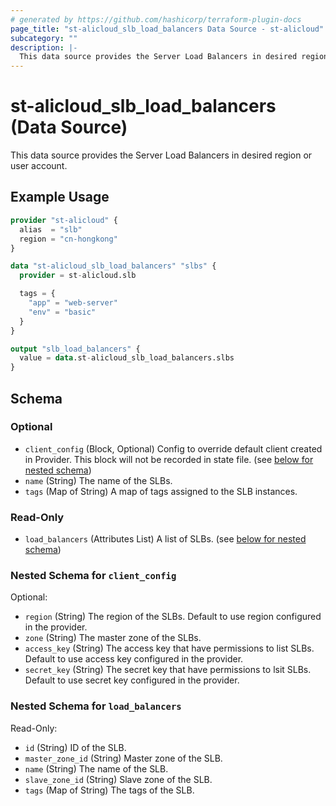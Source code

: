 ```yaml
---
# generated by https://github.com/hashicorp/terraform-plugin-docs
page_title: "st-alicloud_slb_load_balancers Data Source - st-alicloud"
subcategory: ""
description: |-
  This data source provides the Server Load Balancers in desired region or user account.
---
```


# st-alicloud_slb_load_balancers (Data Source)

This data source provides the Server Load Balancers in desired region or user account.

## Example Usage

```terraform
provider "st-alicloud" {
  alias  = "slb"
  region = "cn-hongkong"
}

data "st-alicloud_slb_load_balancers" "slbs" {
  provider = st-alicloud.slb

  tags = {
    "app" = "web-server"
    "env" = "basic"
  }
}

output "slb_load_balancers" {
  value = data.st-alicloud_slb_load_balancers.slbs
}
```

<!-- schema generated by tfplugindocs -->
## Schema

### Optional

- `client_config` (Block, Optional) Config to override default client created in Provider. This block will not be recorded in state file. (see [below for nested schema](#nestedblock--client_config))
- `name` (String) The name of the SLBs.
- `tags` (Map of String) A map of tags assigned to the SLB instances.

### Read-Only

- `load_balancers` (Attributes List) A list of SLBs. (see [below for nested schema](#nestedatt--load_balancers))

<a id="nestedblock--client_config"></a>
### Nested Schema for `client_config`

Optional:

- `region` (String) The region of the SLBs. Default to use region configured in the provider.
- `zone` (String) The master zone of the SLBs.
- `access_key` (String) The access key that have permissions to list SLBs. Default to use access key configured in the provider.
- `secret_key` (String) The secret key that have permissions to lsit SLBs. Default to use secret key configured in the provider.


<a id="nestedatt--load_balancers"></a>
### Nested Schema for `load_balancers`

Read-Only:

- `id` (String) ID of the SLB.
- `master_zone_id` (String) Master zone of the SLB.
- `name` (String) The name of the SLB.
- `slave_zone_id` (String) Slave zone of the SLB.
- `tags` (Map of String) The tags of the SLB.


